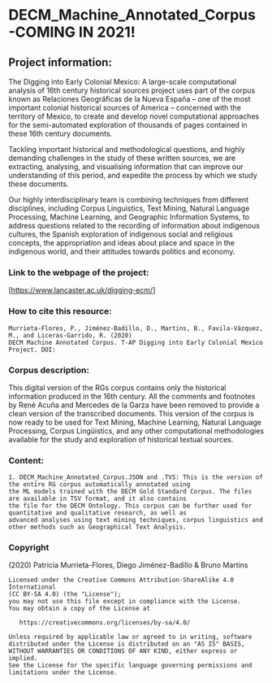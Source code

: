 # DECM_Machine_Annotated_Corpus -COMING IN 2021!

## Project information: 
The Digging into Early Colonial Mexico: A large-scale computational analysis of 16th century historical sources project uses part of the corpus known as Relaciones Geográficas de la Nueva España – one of the most important colonial historical sources of America – concerned with the territory of Mexico, to create and develop novel computational approaches for the semi-automated exploration of thousands of pages contained in these 16th century documents.

Tackling important historical and methodological questions, and highly demanding challenges in the study of these written sources, we are extracting, analysing, and visualising information that can improve our understanding of this period, and expedite the process by which we study these documents.

Our highly interdisciplinary team is combining techniques from different disciplines, including Corpus Linguistics, Text Mining, Natural Language Processing, Machine Learning, and Geographic Information Systems, to address questions related to the recording of information about indigenous cultures, the Spanish exploration of indigenous social and religious concepts, the appropriation and ideas about place and space in the indigenous world, and their attitudes towards politics and economy. 

### Link to the webpage of the project: 
[https://www.lancaster.ac.uk/digging-ecm/]

### How to cite this resource: 
``` 
Murrieta-Flores, P., Jiménez-Badillo, D., Martins, B., Favila-Vázquez, M., and Liceras-Garrido, R. (2020) 
DECM Machine Annotated Corpus. T-AP Digging into Early Colonial Mexico Project. DOI: 
```
### Corpus description: 
This digital version of the RGs corpus contains only the historical information produced in the 16th century. All the comments and footnotes by René Acuña and Mercedes de la Garza have been removed to provide a clean version of the transcribed documents. This version of the corpus is now ready to be used for Text Mining, Machine Learning, Natural Language Processing, Corpus Lingüistics, and any other computational methodologies available for the study and exploration of historical textual sources. 

### Content: 
``` 
1. DECM_Machine_Annotated_Corpus.JSON and .TVS: This is the version of the entire RG corpus automatically annotated using
the ML models trained with the DECM Gold Standard Corpus. The files are available in TSV format, and it also contains 
the file for the DECM Ontology. This corpus can be further used for quantitative and qualitative research, as well as 
advanced analyses using text mining techniques, corpus linguistics and other methods such as Geographical Text Analysis. 
``` 
### Copyright
(2020) Patricia Murrieta-Flores, Diego Jiménez-Badillo & Bruno Martins
``` 
Licensed under the Creative Commons Attribution-ShareAlike 4.0 International 
(CC BY-SA 4.0) (the "License");
you may not use this file except in compliance with the License.
You may obtain a copy of the License at

   https://creativecommons.org/licenses/by-sa/4.0/

Unless required by applicable law or agreed to in writing, software
distributed under the License is distributed on an "AS IS" BASIS,
WITHOUT WARRANTIES OR CONDITIONS OF ANY KIND, either express or implied.
See the License for the specific language governing permissions and
limitations under the License.
``` 

